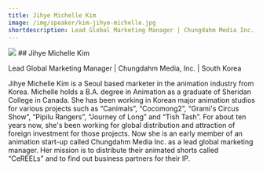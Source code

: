 ```yaml
---
title: Jihye Michelle Kim 
image: /img/speaker/kim-jihye-michelle.jpg
shortdescription: Lead Global Marketing Manager | Chungdahm Media Inc.| South Korea 
---
```

<img src="/img/speaker/kim-jihye-michelle.jpg">
## Jihye Michelle Kim

Lead Global Marketing Manager | Chungdahm Media, Inc. | South Korea

Jihye Michelle Kim is a Seoul based marketer in the animation industry from Korea. Michelle holds a  B.A. degree in Animation as a graduate of Sheridan College in Canada. She has been working in Korean major animation studios for various projects such as “Canimals”, “Cocomong2”, “Grami's Circus Show”, “Pipilu Rangers”, “Journey of Long” and “Tish Tash”. For about ten years now, she's been working for global distribution and attraction of foreign investment for those projects. Now she is an early member of an animation start-up called Chungdahm Media Inc. as a lead global marketing manager. Her mission is to distribute their animated shorts called “CeREELs” and to find out business partners for their IP.
